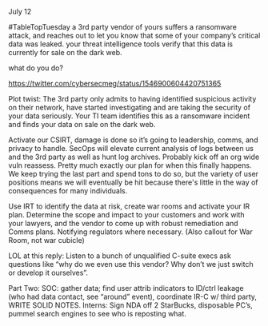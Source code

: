 July 12

#TableTopTuesday a 3rd party vendor of yours suffers a ransomware attack, and reaches out to let you know that some of your company’s critical data was leaked. your threat intelligence tools verify that this data is currently for sale on the dark web.

what do you do?

https://twitter.com/cybersecmeg/status/1546900604420751365

Plot twist: 
The 3rd party only admits to having identified suspicious activity on their network, have started investigating and are taking the security of your data seriously.
Your TI team identifies this as a ransomware incident and finds your data on sale on the dark web.

Activate our CSIRT, damage is done so it’s going to leadership, comms, and privacy to handle. SecOps will elevate current analysis of logs between us and the 3rd party as well as hunt log archives. Probably kick off an org wide vuln reassess.
Pretty much exactly our plan for when this finally happens.  We keep trying the last part and spend tons to do so, but the variety of user positions means we will eventually be hit because there's little in the way of consequences for many individuals.

Use IRT to identify the data at risk, create war rooms and activate your IR plan. Determine the scope and impact to your customers and work with your lawyers, and the vendor to come up with robust remediation and Comms plans. Notifying regulators where necessary.
(Also callout for War Room, not war cubicle)

LOL at this reply: Listen to a bunch of unqualified C-suite execs ask questions like “why do we even use this vendor? Why don’t we just switch or develop it ourselves”.

Part Two: SOC: gather data; find user attrib indicators to ID/ctrl leakage (who had data contact, see “around” event), coordinate IR-C w/ third party, WRITE SOLID NOTES. 
Interns: Sign NDA off 2  StarBucks, disposable PC’s, pummel search engines to see who is reposting what.
